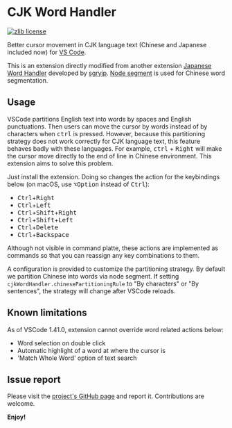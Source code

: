 # CJK Word Handler

[![zlib license](https://img.shields.io/badge/license-zlib-lightgray.svg?longCache=true&style=popout)](https://github.com/sgryjp/japanese-word-handler/blob/master/LICENSE)

Better cursor movement in CJK language text (Chinese and Japanese included now) for [VS Code](https://code.visualstudio.com). 

This is an extension directly modified from another extension [Japanese Word Handler](https://marketplace.visualstudio.com/items?itemName=sgryjp.japanese-word-handler) developed by [sgryjp](https://github.com/sgryjp). [Node segment](https://github.com/leizongmin/node-segment) is used for Chinese word segmentation. 

## Usage

VSCode partitions English text into words by spaces and English punctuations. Then users can move the cursor by words instead of by characters when <kbd>ctrl</kbd> is pressed. However, because this partitioning strategy does not work correctly for CJK language text, this feature behaves badly with these languages. For example, <kbd>ctrl</kbd> + <kbd>Right</kbd> will make the cursor move directly to the end of line in Chinese environment. This extension aims to solve this problem. 

Just install the extension. Doing so changes the action for the keybindings
below (on macOS, use <kbd>⌥Option</kbd> instead of <kbd>Ctrl</kbd>):

* <kbd>Ctrl</kbd>+<kbd>Right</kbd>
* <kbd>Ctrl</kbd>+<kbd>Left</kbd>
* <kbd>Ctrl</kbd>+<kbd>Shift</kbd>+<kbd>Right</kbd>
* <kbd>Ctrl</kbd>+<kbd>Shift</kbd>+<kbd>Left</kbd>
* <kbd>Ctrl</kbd>+<kbd>Delete</kbd>
* <kbd>Ctrl</kbd>+<kbd>Backspace</kbd>

Although not visible in command platte, these actions are implemented as commands so that you can reassign any key combinations to them. 

A configuration is provided to customize the partitioning strategy. By default we partition Chinese into words via node segment. If setting `cjkWordHandler.chinesePartitioningRule` to "By characters" or "By sentences", the strategy will change after VSCode reloads. 

## Known limitations

As of VSCode 1.41.0, extension cannot override word related actions below:

* Word selection on double click
* Automatic highlight of a word at where the cursor is
* 'Match Whole Word' option of text search

## Issue report

Please visit the [project's GitHub page](https://github.com/SharzyL/cjk-word-handler) and report it. Contributions are welcome. 

**Enjoy!**
